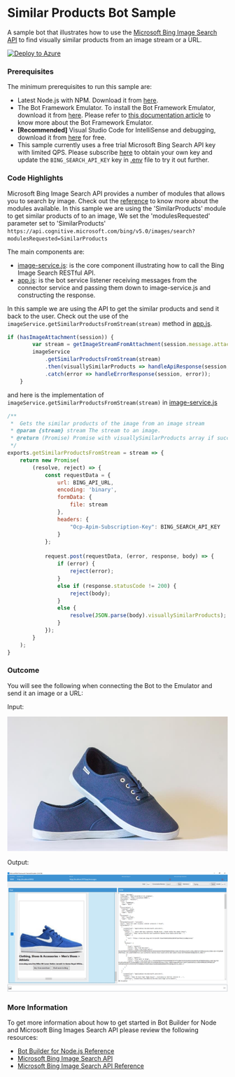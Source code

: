 ﻿# Similar Products Bot Sample

A sample bot that illustrates how to use the [Microsoft Bing Image Search API](https://www.microsoft.com/cognitive-services/en-us/bing-image-search-api) to find visually similar products from an image stream or a URL.

[![Deploy to Azure](http://azuredeploy.net/deploybutton.png)](https://azuredeploy.net)

### Prerequisites

The minimum prerequisites to run this sample are:
* Latest Node.js with NPM. Download it from [here](https://nodejs.org/en/download/).
* The Bot Framework Emulator. To install the Bot Framework Emulator, download it from [here](https://aka.ms/bf-bc-emulator). Please refer to [this documentation article](https://docs.botframework.com/en-us/csharp/builder/sdkreference/gettingstarted.html#emulator) to know more about the Bot Framework Emulator.
* **[Recommended]** Visual Studio Code for IntelliSense and debugging, download it from [here](https://code.visualstudio.com/) for free.
* This sample currently uses a free trial Microsoft Bing Search API key with limited QPS. Please subscribe [here](https://www.microsoft.com/cognitive-services/en-us/subscriptions) to obtain your own key and update the `BING_SEARCH_API_KEY` key in [.env](.env) file to try it out further.


### Code Highlights

Microsoft Bing Image Search API provides a number of modules that allows you to search by image. Check out the [reference](https://msdn.microsoft.com/en-us/library/dn760791.aspx) to know more about the modules available. In this sample we are using the 'SimilarProducts' module to get similar products of to an image, We set the 'modulesRequested' parameter set to 'SimilarProducts' `https://api.cognitive.microsoft.com/bing/v5.0/images/search?modulesRequested=SimilarProducts` 

The main components are:

* [image-service.js](image-service.js): is the core component illustrating how to call the  Bing Image Search RESTful API.
* [app.js](app.js): is the bot service listener receiving messages from the connector service and passing them down to image-service.js and constructing the response.

In this sample we are using the API to get the similar products and send it back to the user. Check out the use of the `imageService.getSimilarProductsFromStream(stream)` method in [app.js](app.js).

````JavaScript
if (hasImageAttachment(session)) {
        var stream = getImageStreamFromAttachment(session.message.attachments[0]);
        imageService
            .getSimilarProductsFromStream(stream)
            .then(visuallySimilarProducts => handleApiResponse(session, visuallySimilarProducts))
            .catch(error => handleErrorResponse(session, error));
    }
````
and here is the implementation of `imageService.getSimilarProductsFromStream(stream)` in [image-service.js](image-service.js)
````JavaScript
/** 
 *  Gets the similar products of the image from an image stream
 * @param {stream} stream The stream to an image.
 * @return (Promise) Promise with visuallySimilarProducts array if succeeded, error otherwise
 */
exports.getSimilarProductsFromStream = stream => {
    return new Promise(
        (resolve, reject) => {       
            const requestData = {
                url: BING_API_URL,
                encoding: 'binary',
                formData: {
                    file: stream
                },
                headers: {
                    "Ocp-Apim-Subscription-Key": BING_SEARCH_API_KEY
                }
            };

            request.post(requestData, (error, response, body) => {
                if (error) {
                    reject(error);
                }
                else if (response.statusCode != 200) {
                    reject(body);
                }
                else {
                    resolve(JSON.parse(body).visuallySimilarProducts);
                }
            });
        }
    );
}
````

### Outcome

You will see the following when connecting the Bot to the Emulator and send it an image or a URL:

Input:

![Sample Outcome](images/blue-shoes.jpg)

Output:

![Sample Outcome](images/outcome-emulator-stream.png)

### More Information

To get more information about how to get started in Bot Builder for Node and Microsoft Bing Images Search API please review the following resources:
* [Bot Builder for Node.js Reference](https://docs.botframework.com/en-us/node/builder/overview/#navtitle)
* [Microsoft Bing Image Search API](https://www.microsoft.com/cognitive-services/en-us/bing-image-search-api)
* [Microsoft Bing Image Search API Reference](https://msdn.microsoft.com/en-us/library/dn760791.aspx)